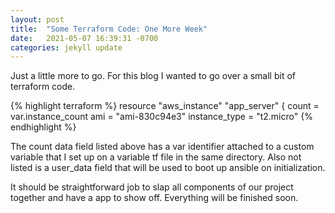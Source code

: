 ```yaml
---
layout: post
title:  "Some Terraform Code: One More Week"
date:   2021-05-07 16:39:31 -0700
categories: jekyll update
---
```

Just a little more to go. For this blog I wanted to go over a small bit of terraform code.

{% highlight terraform %}
resource "aws_instance" "app_server" {
  count         = var.instance_count
  ami           = "ami-830c94e3"
  instance_type = "t2.micro"
{% endhighlight %}

The count data field listed above has a var identifier attached to a custom variable that I set up on a variable tf file
in the same directory. Also not listed is a user_data field that will be used to boot up ansible on initialization.

It should be straightforward job to slap all components of our project together and have a app to show off. Everything will
be finished soon.